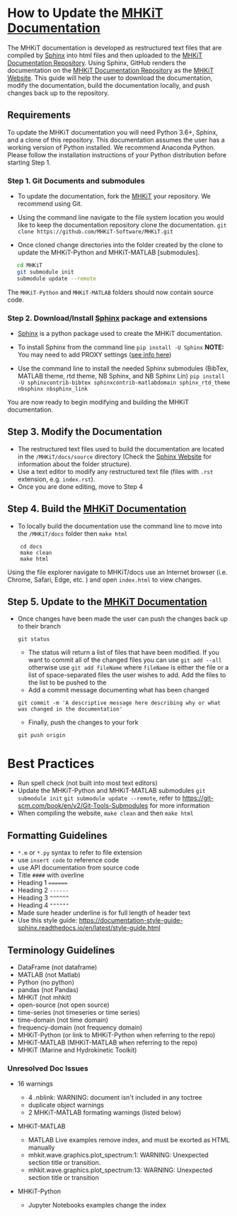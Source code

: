 
# How to Update the [MHKiT Documentation](https://MHKiT-Software.github.io/MHKiT/)
The MHKiT documentation is developed as restructured text files that are compiled by [Sphinx](http://www.sphinx-doc.org/en/master/) into html files and then uploaded to the [MHKiT Documentation Repository](https://github.com/MHKiT-Software/MHKiT). Using Sphinx, GitHub renders the documentation on the [MHKiT Documentation Repository](https://github.com/MHKiT-Code-Hub/MHKiT/) as the [MHKiT Website](https://mhkit-code-hub.github.io/MHKiT/). This guide will help the user to download the documentation, modify the documentation, build the documentation locally, and push changes back up to the repository.


## Requirements

To update the MHKiT documentation you will need Python 3.6+, Sphinx, and a clone of this repository. This documentation assumes the user has a working version of Python installed. We recommend Anaconda Python. Please follow the installation instructions of your Python distribution before starting Step 1.


### Step 1. Git Documents and submodules
  - To update the documentation, fork the [MHKiT](https://github.com/MHKiT-Software/MHKiT) your repository. We recommend using Git.
  - Using the command line navigate to the file system location you would like to keep the documentation repository clone the documentation.
  ```git clone https://github.com/MHKiT-Software/MHKiT.git```

  - Once cloned change directories into the folder created by the clone to update the  MHKiT-Python and MHKiT-MATLAB [submodules].
  ```bash
     cd MHKiT
     git submodule init
     submodule update --remote
  ```
  The ``MHKiT-Python`` and ``MHKiT-MATLAB`` folders should now contain source code.

### Step 2. Download/Install [Sphinx](http://www.sphinx-doc.org/en/stable/index.html) package and extensions
  - [Sphinx]((http://www.sphinx-doc.org/en/master/usage/installation.html)) is a python package used to create the MHKiT documentation.

  - To install Sphinx from the command line
  ```pip install -U Sphinx```
   **NOTE:** You may need to add PROXY settings ([see info here](https://cinhtau.net/2018/04/16/python-proxy-windows/))

  - Use the command line to install the needed Sphinx submodules (BibTex, MATLAB theme, rtd theme, NB Sphinx, and NB Sphinx Lin)
   ``pip install -U sphinxcontrib-bibtex sphinxcontrib-matlabdomain sphinx_rtd_theme nbsphinx nbsphinx_link``


You are now ready to begin modifying and building the MHKiT documentation.

## Step 3. Modify the Documentation

- The restructured text files used to build the documentation are located in the ``/MHKiT/docs/source`` directory (Check the [Sphinx Website](http://www.sphinx-doc.org/en/master/) for information about the folder structure).
- Use a text editor to modify any restructured text file (files with `.rst` extension, e.g. `index.rst`).
- Once you are done editing, move to Step 4

## Step 4. Build the [MHKiT Documentation](https://MHKiT-Software.github.io/MHKiT/)
- To locally build the documentation use the command line to move into the ``/MHKiT/docs`` folder then `make html`
```
    cd docs
    make clean
    make html
```
Using the file explorer navigate to MHKiT/docs use an Internet browser (i.e. Chrome, Safari, Edge, etc. ) and open `index.html` to view changes.


## Step 5. Update to the [MHKiT Documentation](https://MHKiT-Software.github.io/MHKiT/)
- Once changes have been made the user can push the changes back up to their branch


  ```Shell
  git status
  ```
  - The status will return a list of files that have been modified. If you want to commit all of the changed files you can use `git add --all` otherwise use `git add fileName` where `fileName` is either the file or a list of space-separated files the user wishes to add.  Add the files to the list to be pushed to the
  - Add a commit message documenting what has been changed
  ```
  git commit -m 'A descriptive message here describing why or what was changed in the documentation'
  ```
  - Finally, push the changes to your fork
  ```
  git push origin
  ```


# Best Practices
  - Run spell check (not built into most text editors)
  - Update the MHKiT-Python and MHKiT-MATLAB submodules ``git submodule init`` ``git submodule update --remote``, refer to https://git-scm.com/book/en/v2/Git-Tools-Submodules for more information
  - When compiling the website, ``make clean`` and then ``make html``

## Formatting Guidelines
  - `*.m` or `*.py` syntax to refer to file extension
  - use ``insert code`` to reference code
  - use API documentation from source code
  - Title `####` with overline
  - Heading 1 `======`
  - Heading 2 `------`
  - Heading 3 `^^^^^^`
  - Heading 4 `""""""`
  - Made sure header underline is for full length of header text
  - Use this style guide: https://documentation-style-guide-sphinx.readthedocs.io/en/latest/style-guide.html

## Terminology Guidelines
  - DataFrame (not dataframe)
  - MATLAB (not Matlab)
  - Python (no python)
  - pandas (not Pandas)
  - MHKiT (not mhkit)
  - open-source (not open source)
  - time-series (not timeseries or time series)
  - time-domain (not time domain)
  - frequency-domain (not frequency domain)
  - MHKiT-Python (or link to MHKiT-Python when referring to the repo)
  - MHKiT-MATLAB (MHKiT-MATLAB when referring to the repo)
  - MHKiT (Marine and Hydrokinetic Toolkit)


### Unresolved Doc Issues
  - 16 warnings
    - 4 .nblink: WARNING: document isn't included in any toctree
    - duplicate object warnings
    - 2 MHKiT-MATLAB formating warnings (listed below)
  - MHKiT-MATLAB
    - MATLAB Live examples remove index, and must be exorted as HTML manually
    - mhkit.wave.graphics.plot_spectrum:1: WARNING: Unexpected section title or transition.
    - mhkit.wave.graphics.plot_spectrum:13: WARNING: Unexpected section title or transition

  - MHKiT-Python
    - Jupyter Notebooks examples change the index

